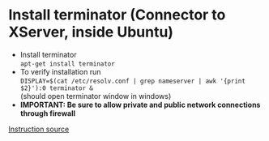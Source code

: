 # Install terminator (Connector to XServer, inside Ubuntu)
* Install terminator  
  `apt-get install terminator`
* To verify installation run  
  `DISPLAY=$(cat /etc/resolv.conf | grep nameserver | awk '{print $2}'):0 terminator &`  
  (should open terminator window in windows)
* **IMPORTANT: Be sure to allow private and public network connections through firewall**

[Instruction source](https://medium.com/javarevisited/using-wsl-2-with-x-server-linux-on-windows-a372263533c3)
